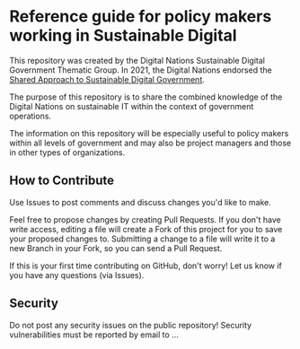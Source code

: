 # Reference guide for policy makers working in Sustainable Digital
This repository was created by the Digital Nations Sustainable Digital Government Thematic Group. In 2021, the Digital Nations endorsed the [Shared Approach to Sustainable Digital Government](https://www.canada.ca/en/government/system/digital-government/digital-nations/digital-nations-shared-approach-sustainable-digital-government.html).

The purpose of this repository is to share the combined knowledge of the Digital Nations on sustainable IT within the context of government operations.

The information on this repository will be especially useful to policy makers within all levels of government and may also be project managers and those in other types of organizations.

## How to Contribute
Use Issues to post comments and discuss changes you'd like to make.

Feel free to propose changes by creating Pull Requests. If you don't have write access, editing a file will create a Fork of this project for you to save your proposed changes to. Submitting a change to a file will write it to a new Branch in your Fork, so you can send a Pull Request.

If this is your first time contributing on GitHub, don't worry! Let us know if you have any questions (via Issues).

## Security
Do not post any security issues on the public repository! Security vulnerabilities must be reported by email to ...
